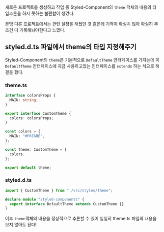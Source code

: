 새로운 프로젝트를 생성하고 작업 중 Styled-Component의 `theme` 객체의 내용의 타입추론을 하지 못하는 불편함이 생겼다.

분명 다른 프로젝트에서는 관련 설정을 해뒀던 것 같은데 기억이 확실치 않아 확실히 무조건 다 기록해놔야한다고 느꼈다.

## styled.d.ts 파일에서 theme의 타입 지정해주기

Styled-Component의 `theme`은 기본적으로 `DefaultTheme` 인터페이스를 가지는데 이 `DefaultTheme` 인터페이스에 지금 사용하고있는 인터페이스를 `extends` 하는 식으로 해결을 했다.

### theme.ts

```typescript
interface colorsProps {
  MAIN: string;
}

export interface CustomTheme {
  colors: colorsProps;
}

const colors = {
  MAIN: "#F6EABE",
};

const theme: CustomTheme = {
  colors,
};

export default theme;
```

### styled.d.ts

```typescript
import { CustomTheme } from "./src/styles/theme";

declare module "styled-components" {
  export interface DefaultTheme extends CustomTheme {}
}
```

이후 `theme`객체의 내용을 정상적으로 추론할 수 있어 일일히 theme.ts 파일의 내용을 보지 않아도 된다!
